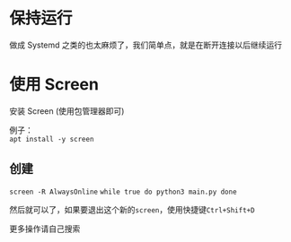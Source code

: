 # 保持运行

做成 Systemd 之类的也太麻烦了，我们简单点，就是在断开连接以后继续运行

# 使用 Screen

安装 Screen (使用包管理器即可)  

例子：  
`apt install -y screen`

## 创建

`screen -R AlwaysOnline`
`while true
do
python3 main.py
done`

然后就可以了，如果要退出这个新的`screen`，使用快捷键`Ctrl+Shift+D`  

更多操作请自己搜索